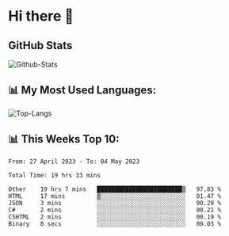 # Hi there 👋

## GitHub Stats
![Github-Stats](https://github-readme-stats-sigma-five.vercel.app/api?username=ltorson&show_icons=true&theme=radical&count_private=true)

## 📊 My Most Used Languages:
![Top-Langs](https://github-readme-stats-sigma-five.vercel.app/api/top-langs/?username=LTorson&layout=compact&langs_count=10)

## 📊 This Weeks Top 10:
<!--START_SECTION:waka-->

```text
From: 27 April 2023 - To: 04 May 2023

Total Time: 19 hrs 33 mins

Other    19 hrs 7 mins   ████████████████████████▒   97.83 %
HTML     17 mins         ▒░░░░░░░░░░░░░░░░░░░░░░░░   01.47 %
JSON     3 mins          ░░░░░░░░░░░░░░░░░░░░░░░░░   00.29 %
C#       2 mins          ░░░░░░░░░░░░░░░░░░░░░░░░░   00.21 %
CSHTML   2 mins          ░░░░░░░░░░░░░░░░░░░░░░░░░   00.19 %
Binary   0 secs          ░░░░░░░░░░░░░░░░░░░░░░░░░   00.03 %
```

<!--END_SECTION:waka-->
